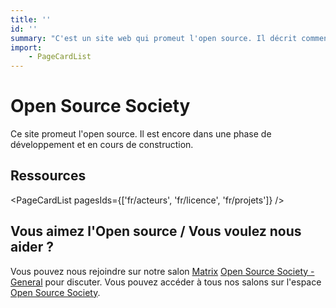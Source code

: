 ```yaml
---
title: ''
id: ''
summary: "C'est un site web qui promeut l'open source. Il décrit comment l'open source fonctionne et a des pages sur les acteurs, les projets et les license utilisées."
import:
    - PageCardList
---
```


# Open Source Society

Ce site promeut l'open source.
Il est encore dans une phase de développement et en cours de construction.

## Ressources

<PageCardList pagesIds={['fr/acteurs', 'fr/licence', 'fr/projets']} />

## Vous aimez l'Open source / Vous voulez nous aider ?

Vous pouvez nous rejoindre sur notre salon [Matrix](fr/projets/communication/matrix) [Open Source Society - General](https://matrix.to/#/!tRhsLigaGWSGSycDmy:matrix.org) pour discuter.
Vous pouvez accéder à tous nos salons sur l'espace [Open Source Society](https://matrix.to/#/#open-source-society:matrix.org).
